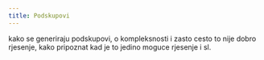 ```yaml
---
title: Podskupovi
---
```


kako se generiraju podskupovi, o kompleksnosti i zasto cesto to nije dobro rjesenje, kako pripoznat kad je to jedino moguce rjesenje i sl.

